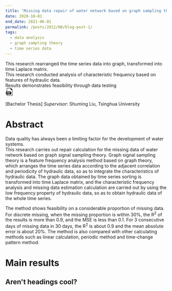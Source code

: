 ```yaml
---
title: 'Missing data repair of water network based on graph sampling theory'
date: 2020-10-01
end_date: 2021-06-01
permalink: /posts/2012/08/blog-post-1/
tags:
  - data analysis
  - graph sampling theory
  - time series data
---
```


This research rearranged the time series data into graph, transformed into time Laplace matrix.<br>
This research conducted analysis of characteristic frequency based on features of hydraulic data.<br>
Results demonstrates feasibility through data testing<br>
<a href="https://github.com/shainji/shainji.github.io/blob/master/papers/Undergraduate_Thesis.pdf" target="_blank" rel="noopener noreferrer">
  <img src="/images/pdf-icon.png" alt="PDF图标">
</a>

\[Bachelor Thesis\]
_Supervisor_: Shuming Liu, Tsinghua University

Abstract
======
Data quality has always been a limiting factor for the development of water systems. <br>
This research carries out repair calculation for the missing data of water network based on graph signal sampling theory.
Graph signal sampling theory is a feature frequency analysis method based on graph theory, which arranges the time series data according to the adjacent correlation and periodicity of hydraulic data, so as to integrate the characteristics of hydraulic data. The graph data obtained by time series sorting is transformed into time Laplace matrix, and the characteristic frequency analysis and missing data estimation calculation are carried out by using the low frequency property of hydraulic data, so as to obtain hydraulic data of the whole time series.

The method shows feasibility on a considerable proportion of missing data. For discrete missing, when the missing proportion is within 30%, the R<sup>2</sup> of the results is more than 0.9, and the MSE is less than 0.1. For 3 consecutive days of missing data in 30 days, the R<sup>2</sup> is about 0.9 and the mean absolute error is about 20%. The method is also compared with other calculating methods such as linear calculation, periodic method and time-change pattern method.

Main results
======


Aren't headings cool?
------
